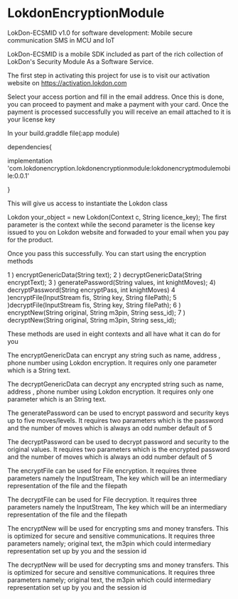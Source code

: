 # LokdonEncryptionModule
LokDon-ECSMID v1.0 for software development: Mobile secure communication SMS in MCU and IoT

LokDon-ECSMID is a mobile SDK included as part of the rich collection of LokDon's Security Module As a Software Service.

The first step in activating this project for use is to visit our activation website on https://activation.lokdon.com

Select your access portion and fill in the email address. Once this is done, you can proceed to payment and make a payment with your card. Once the payment
is processed successfully you will receive an email attached to it is your license key 

In your build.graddle file(:app module)

dependencies{

implementation 'com.lokdonencryption.lokdonencryptionmodule:lokdonencryptmodulemobile:0.0.1'

}

This will give us access to instantiate the Lokdon class

Lokdon your_object  = new Lokdon(Context c,  String licence_key);
The first parameter is the context while the second parameter is the license key issued to you on Lokdon website and forwaded to your email when
you pay for the product.

Once you pass this successfully. You can start using the encryption methods

1 ) encryptGenericData(String text);
2 ) decryptGenericData(String encryptText);
3 ) generatePassword(String values, int knightMoves);
4) decryptPassword(String encryptPass, int knightMoves)
4 )encryptFile(InputStream fis, String key, String filePath);
5 )decryptFile(InputStream fis, String key, String filePath);
6 ) encryptNew(String original, String m3pin, String sess_id);
7 ) decryptNew(String original, String m3pin, String sess_id);

These methods are used in eight contexts and all have what it can do for you

The encryptGenericData can encrypt any string such as name, address , phone number using Lokdon encryption. It requires only one parameter which is a
String text.

The decryptGenericData can decrypt any encrypted string such as name, address , phone number using Lokdon encryption. It requires only one parameter which is an
 String text.
 
 The generatePassword can be used to encrypt password and security keys up to five moves/levels. It requires two parameters which is the password and the
 number of moves which is always an odd number default of 5
 
 The decryptPassword can be used to decrypt password and security to the original values. It requires two parameters which is the encrypted password and the
 number of moves which is always an odd number default of 5
 
 The encryptFile can be used for File encryption. It requires three parameters namely the InputStream, The key which will be an intermediary representation
 of the file and the filepath
 
 The decryptFile can be used for File decryption. It requires three parameters namely the InputStream, The key which will be an intermediary representation
 of the file and the filepath
 
 The encryptNew will be used for encrypting sms and money transfers. This is optimized for secure and sensitive communications. It requires three parameters
 namely; original text, the m3pin which could intermediary representation set up by you and the session id
 
 The  decryptNew will be used for decrypting sms and money transfers. This is optimized for secure and sensitive communications. It requires three parameters
 namely; original text, the m3pin which could intermediary representation set up by you and the session id
 
 

